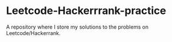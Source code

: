 # Leetcode-Hackerrrank-practice
A repository where I store my solutions to the problems on Leetcode/Hackerrank.
